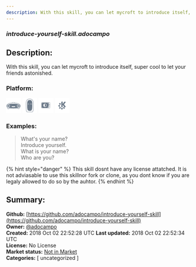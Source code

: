 ```yaml
---
description: With this skill, you can let mycroft to introduce itself, super cool to let your friends astonished.
---
```


### _introduce-yourself-skill.adocampo_  
## Description:  
With this skill, you can let mycroft to introduce itself, super cool to let your friends astonished.  
  
### Platform:  
 ![Mark I](../.gitbook/assets/mark-1-icon.png)  ![Mark II](../.gitbook/assets/mark-2-icon.png)  ![Picroft](../.gitbook/assets/picroft-icon.png)  ![plasmoid](../.gitbook/assets/kde.png)   
### Examples:  
> What's your name?  
> Introduce yourself.  
> What is your name?  
> Who are you?  
  
{% hint style="danger" %}
This skill dosnt have any license attatched. It is not adviasable to use this skillnor fork or clone, as you dont know if you are legaly allowed to do so by the auhtor.
{% endhint %}
  
## Summary:  
**Github:** [https://github.com/adocampo/introduce-yourself-skill](https://github.com/adocampo/introduce-yourself-skill)  
**Owner:** [@adocampo](https://github.com/adocampo)  
**Created:** 2018 Oct 02 22:52:28 UTC  **Last updated:** 2018 Oct 02 22:52:34 UTC  
**License:** No License  
**Market status:** [Not in Market](https://market.mycroft.ai/skill/)  
**Categories:** [ uncategorized ]   
